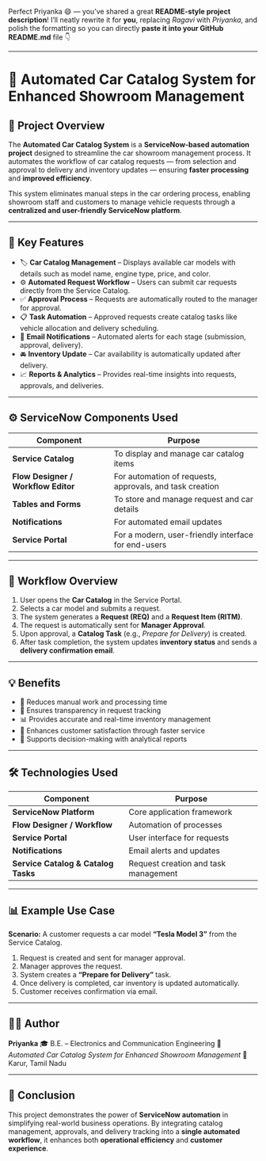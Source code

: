 Perfect Priyanka 😄 — you’ve shared a great **README-style project description**!
I’ll neatly rewrite it for **you**, replacing *Ragavi* with *Priyanka*, and polish the formatting so you can directly **paste it into your GitHub README.md** file 👇

---

# 🚗 Automated Car Catalog System for Enhanced Showroom Management

## 📘 Project Overview

The **Automated Car Catalog System** is a **ServiceNow-based automation project** designed to streamline the car showroom management process.
It automates the workflow of car catalog requests — from selection and approval to delivery and inventory updates — ensuring **faster processing** and **improved efficiency**.

This system eliminates manual steps in the car ordering process, enabling showroom staff and customers to manage vehicle requests through a **centralized and user-friendly ServiceNow platform**.

---

## 🧩 Key Features

* 🏷️ **Car Catalog Management** – Displays available car models with details such as model name, engine type, price, and color.
* ⚙️ **Automated Request Workflow** – Users can submit car requests directly from the Service Catalog.
* ✅ **Approval Process** – Requests are automatically routed to the manager for approval.
* 📋 **Task Automation** – Approved requests create catalog tasks like vehicle allocation and delivery scheduling.
* 📧 **Email Notifications** – Automated alerts for each stage (submission, approval, delivery).
* 🚘 **Inventory Update** – Car availability is automatically updated after delivery.
* 📈 **Reports & Analytics** – Provides real-time insights into requests, approvals, and deliveries.

---

## ⚙️ ServiceNow Components Used

| Component                           | Purpose                                                  |
| ----------------------------------- | -------------------------------------------------------- |
| **Service Catalog**                 | To display and manage car catalog items                  |
| **Flow Designer / Workflow Editor** | For automation of requests, approvals, and task creation |
| **Tables and Forms**                | To store and manage request and car details              |
| **Notifications**                   | For automated email updates                              |
| **Service Portal**                  | For a modern, user-friendly interface for end-users      |

---

## 🔄 Workflow Overview

1. User opens the **Car Catalog** in the Service Portal.
2. Selects a car model and submits a request.
3. The system generates a **Request (REQ)** and a **Request Item (RITM)**.
4. The request is automatically sent for **Manager Approval**.
5. Upon approval, a **Catalog Task** (e.g., *Prepare for Delivery*) is created.
6. After task completion, the system updates **inventory status** and sends a **delivery confirmation email**.

---

## 💡 Benefits

* 🚀 Reduces manual work and processing time
* 🔄 Ensures transparency in request tracking
* 📊 Provides accurate and real-time inventory management
* 🤝 Enhances customer satisfaction through faster service
* 💼 Supports decision-making with analytical reports

---

## 🛠️ Technologies Used

| Component                           | Purpose                              |
| ----------------------------------- | ------------------------------------ |
| **ServiceNow Platform**             | Core application framework           |
| **Flow Designer / Workflow**        | Automation of processes              |
| **Service Portal**                  | User interface for requests          |
| **Notifications**                   | Email alerts and updates             |
| **Service Catalog & Catalog Tasks** | Request creation and task management |

---

## 📊 Example Use Case

**Scenario:**
A customer requests a car model **“Tesla Model 3”** from the Service Catalog.

1. Request is created and sent for manager approval.
2. Manager approves the request.
3. System creates a **“Prepare for Delivery”** task.
4. Once delivery is completed, car inventory is updated automatically.
5. Customer receives confirmation via email.

---

## 👩‍💼 Author

**Priyanka**
🎓 B.E. – Electronics and Communication Engineering
💼 *Automated Car Catalog System for Enhanced Showroom Management*
📍 Karur, Tamil Nadu

---

## 🏁 Conclusion

This project demonstrates the power of **ServiceNow automation** in simplifying real-world business operations.
By integrating catalog management, approvals, and delivery tracking into a **single automated workflow**, it enhances both **operational efficiency** and **customer experience**.

